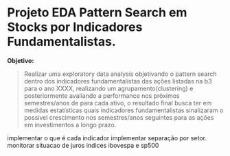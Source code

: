 # Projeto EDA Pattern Search em Stocks por Indicadores Fundamentalistas.


__Objetivo:__

> Realizar uma exploratory data analysis objetivando o pattern search dentro dos indicadores fundamentalistas das ações listadas na b3 para o ano XXXX, realizando um agrupamento(clustering) e posteriormente avaliando a performance nos próximos semestres/anos de para cada ativo, o resultado final busca ter em medidas estatísticas quais indicadores fundamentalistas sinalizaram o possível crescimento nos semestres/anos seguintes para as ações em investimentos a longo prazo.


implementar o que é cada indicador
implementar separação por setor.
monitorar situacao de juros
indices ibovespa e sp500
